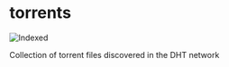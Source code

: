 torrents 
========
![Indexed](https://img.shields.io/badge/indexed-56243-blue)

Collection of torrent files discovered in the DHT network
